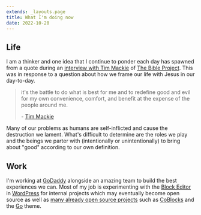```yaml
---
extends: _layouts.page
title: What I'm doing now
date: 2022-10-20
---
```

## Life
I am a thinker and one idea that I continue to ponder each day has spawned from a quote during an [interview with Tim Mackie](https://www.youtube.com/watch?v=b6c_av6mT38) of [The Bible Project](https://bibleproject.com/). This was in response to a question about how we frame our life with Jesus in our day-to-day.

> it's the battle to do what is best for me and to redefine good and evil for my own convenience, comfort, and benefit at the expense of the people around me.
>
> \- [Tim Mackie](https://youtu.be/b6c_av6mT38?t=2472)

Many of our problems as humans are self-inflicted and cause the destruction we lament. What's difficult to determine are the roles we play and the beings we parter with (intentionally or unintentionally) to bring about "good" according to our own definition.

## Work
I'm working at [GoDaddy](https://godaddy.com) alongside an amazing team to build the best experiences we can. Most of my job is experimenting with the [Block Editor](https://github.com/WordPress/gutenberg) in [WordPress](https://wordpress.org/) for internal projects which may eventually become open source as well as [many already open source projects](https://github.com/godaddy-wordpress) such as [CoBlocks](https://github.com/godaddy-wordpress/coblocks) and the [Go](https://github.com/godaddy-wordpress/go) theme.